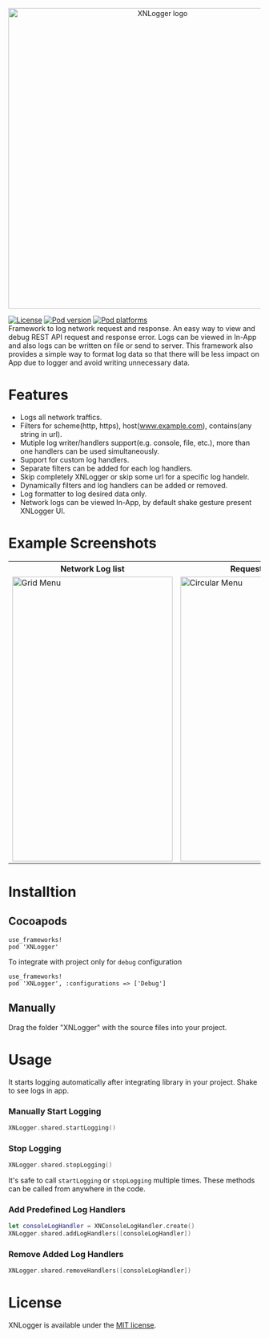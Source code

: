 <p align="center">
  <img src="https://raw.githubusercontent.com/sunilsharma08/XNLogger/networkLoggerUI/XNLoggerLogo.png" title="XNLogger logo"    float=left width="600">
</p>

[![License](https://img.shields.io/github/license/sunilsharma08/XNLogger?color=blue)](https://raw.githubusercontent.com/sunilsharma08/XNLogger/master/LICENSE)
[![Pod version](https://img.shields.io/cocoapods/v/XNLogger)](https://cocoapods.org/pods/XNLogger)
[![Pod platforms](https://img.shields.io/cocoapods/p/XNLogger)](https://cocoapods.org/pods/XNLogger)
</br>
Framework to log network request and response. An easy way to view and debug REST API request and response error. Logs can be viewed in In-App and also logs can be written on file or send to server. This framework also provides a simple way to format log data so that there will be less impact on App due to logger and avoid writing unnecessary data.

# Features
* Logs all network traffics.
* Filters for scheme(http, https), host(www.example.com), contains(any string in url).
* Mutiple log writer/handlers support(e.g. console, file, etc.), more than one handlers can be used simultaneously.
* Support for custom log handlers.
* Separate filters can be added for each log handlers.
* Skip completely XNLogger or skip some url for a specific log handelr.
* Dynamically filters and log handlers can be added or removed.
* Log formatter to log desired data only.
* Network logs can be viewed In-App, by default shake gesture present XNLogger UI.

# Example Screenshots
<table>
  <tr>
    <th>Network Log list</th>
    <th>Request details</th>
    <th>Response details</th>
  </tr>
  <tr>
    <td><img src="https://raw.githubusercontent.com/sunilsharma08/XNLogger/master/XNLoggerExample/ExampleAppScreenshots/LogListScreen.png" alt="Grid Menu" width="320" height="568"/></td>
    <td><img src="https://raw.githubusercontent.com/sunilsharma08/XNLogger/master/XNLoggerExample/ExampleAppScreenshots/LogDetailsRequestScreen.png" alt="Circular Menu" width="320" height="568"/></td>
    <td><img src="https://raw.githubusercontent.com/sunilsharma08/XNLogger/master/XNLoggerExample/ExampleAppScreenshots/LogDetailsResponseScreen.png" alt="Grid Menu" width="320" height="568"/></td>
  </tr>
</table>

# Installtion
## Cocoapods
```
use_frameworks!
pod 'XNLogger'
```
To integrate with project only for `debug` configuration
```
use_frameworks!
pod 'XNLogger', :configurations => ['Debug']
```

## Manually

Drag the folder "XNLogger" with the source files into your project.

# Usage
It starts logging automatically after integrating library in your project. Shake to see logs in app.

### Manually Start Logging
```swift
XNLogger.shared.startLogging()
```
### Stop Logging
```swift
XNLogger.shared.stopLogging()
```
It's safe to call `startLogging` or `stopLogging` multiple times. These methods can be called from anywhere in the code.

### Add Predefined Log Handlers
```swift
let consoleLogHandler = XNConsoleLogHandler.create()
XNLogger.shared.addLogHandlers([consoleLogHandler])
```

### Remove Added Log Handlers
```swift
XNLogger.shared.removeHandlers([consoleLogHandler])
```

# License
XNLogger is available under the [MIT license](https://raw.githubusercontent.com/sunilsharma08/XNLogger/master/LICENSE).
